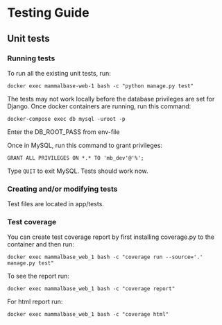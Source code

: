 # Testing Guide

## Unit tests

### Running tests

To run all the existing unit tests, run:

```
docker exec mammalbase-web-1 bash -c "python manage.py test"
```

The tests may not work locally before the database privileges are set for Django. Once docker containers are running, run this command:

```
docker-compose exec db mysql -uroot -p
```
Enter the DB_ROOT_PASS from env-file

Once in MySQL, run this command to grant privileges:

```
GRANT ALL PRIVILEGES ON *.* TO 'mb_dev'@'%';
```
Type ```QUIT``` to exit MySQL. Tests should work now.

### Creating and/or modifying tests

Test files are located in app/tests.  

### Test coverage

You can create test coverage report by first installing coverage.py to the container and then run:
```
docker exec mammalbase_web_1 bash -c "coverage run --source='.' manage.py test"
```

To see the report run:
```
docker exec mammalbase_web_1 bash -c "coverage report"
```
For html report run:
```
docker exec mammalbase_web_1 bash -c "coverage html"
```
